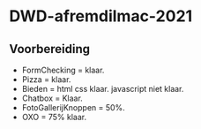 # DWD-afremdilmac-2021
## Voorbereiding

* FormChecking = klaar.
* Pizza = klaar.
* Bieden = html css klaar. javascript niet klaar.
* Chatbox = Klaar.
* FotoGallerijKnoppen = 50%.
* OXO = 75% klaar.

